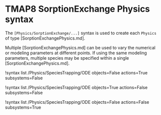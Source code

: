 # TMAP8 SorptionExchange Physics syntax

The `[Physics/SorptionExchange/...]` syntax is used to create each `Physics` of
type [SorptionExchangePhysics.md].

Multiple [SorptionExchangePhysics.md] can be used to vary the numerical or modeling parameters at different points.
If using the same modeling parameters, multiple species may be specified within a single [SorptionExchangePhysics.md].

!syntax list /Physics/SpeciesTrapping/ODE objects=False actions=True subsystems=False

!syntax list /Physics/SpeciesTrapping/ODE objects=True actions=False subsystems=False

!syntax list /Physics/SpeciesTrapping/ODE objects=False actions=False subsystems=True
